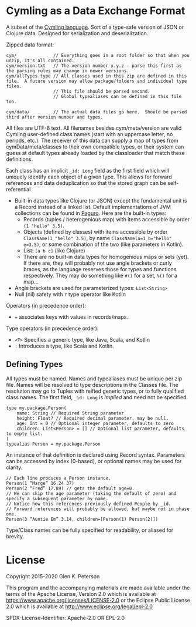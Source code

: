 # Cymling as a Data Exchange Format

A subset of the [Cymling language](README.md).
Sort of a type-safe version of JSON or Clojure data.
Designed for serialization and deserialization.

Zipped data format:
```
cym/              // Everything goes in a root folder so that when you unzip, it's all contained.
cym/version.txt   // The version number x.y.z - parse this first as the parsing rules may change in newer versions.
cym/allTypes.type // All classes used in this zip are defined in this file.  A future version may allow package/folders and individual type files.
                  // This file should be parsed second.
                  // Global typealiases can be defined in this file too.

cym/data/         // The actual data files go here.  Should be parsed third after version number and types.
```
All files are UTF-8 text.
All filenames besides cym/meta/version are valid Cymling user-defined class names (start with an uppercase letter, no periods, etc.).
The receiver of this data can supply a map of types from cymData/meta/classes to their own compatible types, or their system can guess at default types already loaded by the classloader that match these definitions.

Each class has an implicit `_id: Long` field as the first field which will uniquely identify each object of a given type.
This allows for forward references and data deduplication so that the stored graph can be self-referential

 - Built-in data types like Clojure (or JSON) except the fundamental unit is a Record instead of a linked list.  Default implementations of JVM collections can be found in [Paguro](https://github.com/GlenKPeterson/Paguro).  Here are the built-in types:
   - Records (tuples / heterogenious map) with items accessible by order `(1 "hello" 3.5)`.
   - Objects (defined by classes) with items accessible by order `ClassName(1 "hello" 3.5)`, by name `ClassName(a=1 b="hello" e=3.5)`, or some combination of the two (like parameters in Kotlin).
   - List: `[a b c]` (like Clojure)
   - There are no built-in data types for homogenious maps or sets (yet).
   If there are, they will probably not use angle brackets or curly braces, as the language reserves those for types and functions respectively.
   They may do something like `#()` for a set, `%()` for a map...
 - Angle brackets are used for parameterized types: `List<String>`
 - Null (nil) safety with `?` type operator like Kotlin

Operators (in precedence order):
 - `=` associates keys with values in records/maps.

Type operators (in precedence order):
 - `<T>` Specifies a generic type, like Java, Scala, and Kotlin
 - `:` Introduces a type, like Scala and Kotlin.

## Defining Types
All types must be named.
Names and typealiases must be unique per zip file.
Names will be resolved to type descriptions in the Classes file.
The resolution may go to Tuples with reified generic types, or to fully qualified class names.
The first field, `_id: Long` is *implied* and need not be specified.
```
type my.package.Person(
    name: String // Required String parameter
    height: Float? // Required decimal parameter, may be null.
    age: Int = 0 // Optional integer parameter, defaults to zero
    children: List<Person> = [] // Optional list parameter, defaults to empty list.
)
typealias Person = my.package.Person
```

An instance of that definition is declared using Record syntax.  Parameters can be accessed by index (0-based), or optional names may be used for clarity.
```
// Each line produces a Person instance.
Person(1 “Marge” 16.24 37)
Person(2 “Fred” 17.89) // gets the default age=0.
// We can skip the age parameter (taking the default of zero) and specify a subsequent parameter by name.
// Notice how this references previously defined People by _id.
// Forward references will probably be allowed, but maybe not in phase one.
Person(3 “Auntie Em” 3.14, children=[Person(1) Person(2)])
```
Type/Class names can be fully specified for readability, or aliased for brevity.

# License

Copyright 2015-2020 Glen K. Peterson

This program and the accompanying materials are made available under the
terms of the Apache License, Version 2.0 which is available at
https://www.apache.org/licenses/LICENSE-2.0
or the Eclipse Public License 2.0 which is available at
http://www.eclipse.org/legal/epl-2.0

SPDX-License-Identifier: Apache-2.0 OR EPL-2.0
